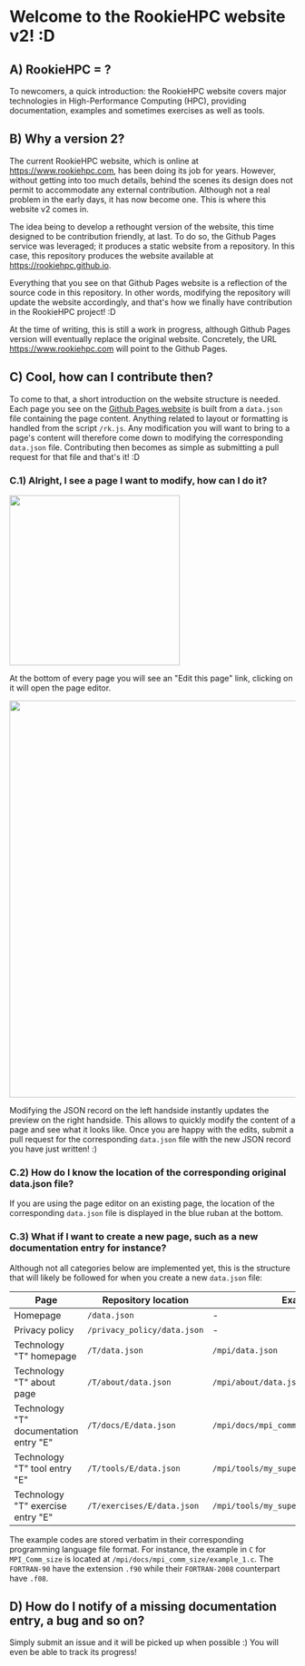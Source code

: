 # Welcome to the RookieHPC website v2! :D #

## A) RookieHPC = ? ##

To newcomers, a quick introduction: the RookieHPC website covers major technologies in High-Performance Computing (HPC), providing documentation, examples and sometimes exercises as well as tools.

## B) Why a version 2? ##

The current RookieHPC website, which is online at https://www.rookiehpc.com, has been doing its job for years. However, without getting into too much details, behind the scenes its design does not permit to accommodate any external contribution. Although not a real problem in the early days, it has now become one. This is where this website v2 comes in.

The idea being to develop a rethought version of the website, this time designed to be contribution friendly, at last. To do so, the Github Pages service was leveraged; it produces a static website from a repository. In this case, this repository produces the website available at https://rookiehpc.github.io.

Everything that you see on that Github Pages website is a reflection of the source code in this repository. In other words, modifying the repository will update the website accordingly, and that's how we finally have contribution in the RookieHPC project! :D

At the time of writing, this is still a work in progress, although Github Pages version will eventually replace the original website. Concretely, the URL https://www.rookiehpc.com will point to the Github Pages.

## C) Cool, how can I contribute then? ##

To come to that, a short introduction on the website structure is needed. Each page you see on the [Github Pages website](https://rookiehpc.github.io) is built from a `data.json` file containing the page content. Anything related to layout or formatting is handled from the script `/rk.js`. Any modification you will want to bring to a page's content will therefore come down to modifying the corresponding `data.json` file. Contributing then becomes as simple as submitting a pull request for that file and that's it! :D

### C.1) Alright, I see a page I want to modify, how can I do it? ###
<img src="https://github.com/rookiehpc/rookiehpc.github.io/blob/main/images/EditThisPageLink.png" width="300">

At the bottom of every page you will see an "Edit this page" link, clicking on it will open the page editor.

<img src="https://github.com/rookiehpc/rookiehpc.github.io/blob/main/images/LivePreview.png" width="700">

Modifying the JSON record on the left handside instantly updates the preview on the right handside. This allows to quickly modify the content of a page and see what it looks like. Once you are happy with the edits, submit a pull request for the corresponding `data.json` file with the new JSON record you have just written! :)

### C.2) How do I know the location of the corresponding original data.json file? ###

If you are using the page editor on an existing page, the location of the corresponding `data.json` file is displayed in the blue ruban at the bottom.

### C.3) What if I want to create a new page, such as a new documentation entry for instance? ###

Although not all categories below are implemented yet, this is the structure that will likely be followed for when you create a new `data.json` file:

Page | Repository location | Example
-|-|-
Homepage | `/data.json` | -
Privacy policy | `/privacy_policy/data.json` | -
Technology "T" homepage | `/T/data.json` | `/mpi/data.json`
Technology "T" about page | `/T/about/data.json` | `/mpi/about/data.json`
Technology "T" documentation entry "E" | `/T/docs/E/data.json` | `/mpi/docs/mpi_comm_size/data.json`
Technology "T" tool entry "E" | `/T/tools/E/data.json` | `/mpi/tools/my_super_tool/data.json`
Technology "T" exercise entry "E" | `/T/exercises/E/data.json` | `/mpi/tools/my_super_exercise/data.json`

The example codes are stored verbatim in their corresponding programming language file format. For instance, the example in `C` for `MPI_Comm_size` is located at `/mpi/docs/mpi_comm_size/example_1.c`. The `FORTRAN-90` have the extension `.f90` while their `FORTRAN-2008` counterpart have `.f08`.

## D) How do I notify of a missing documentation entry, a bug and so on? ##

Simply submit an issue and it will be picked up when possible :) You will even be able to track its progress!
